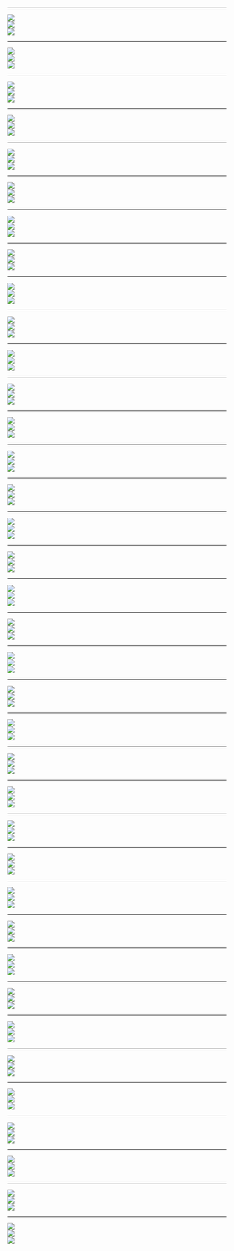 <hr><img src="slices-1300/05 matrices/01/01/pg_0117-000_0002.jpg"><br><img src="slices-1300/05 matrices/01/pg_0117-000_0001.jpg"><br><img src="slices-1300/05 matrices/pg_0117-000_0000.jpg">
<hr><img src="slices-1300/05 matrices/01/01/pg_0118-000_0000.jpg"><br><img src="slices-1300/05 matrices/01/pg_0117-000_0001.jpg"><br><img src="slices-1300/05 matrices/pg_0117-000_0000.jpg">
<hr><img src="slices-1300/05 matrices/01/01/pg_0118-000_0001.jpg"><br><img src="slices-1300/05 matrices/01/pg_0117-000_0001.jpg"><br><img src="slices-1300/05 matrices/pg_0117-000_0000.jpg">
<hr><img src="slices-1300/05 matrices/01/01/pg_0118-000_0002.jpg"><br><img src="slices-1300/05 matrices/01/pg_0117-000_0001.jpg"><br><img src="slices-1300/05 matrices/pg_0117-000_0000.jpg">
<hr><img src="slices-1300/05 matrices/01/01/pg_0118-000_0003.jpg"><br><img src="slices-1300/05 matrices/01/pg_0117-000_0001.jpg"><br><img src="slices-1300/05 matrices/pg_0117-000_0000.jpg">
<hr><img src="slices-1300/05 matrices/01/01/pg_0119-000_0000.jpg"><br><img src="slices-1300/05 matrices/01/pg_0117-000_0001.jpg"><br><img src="slices-1300/05 matrices/pg_0117-000_0000.jpg">
<hr><img src="slices-1300/05 matrices/01/01/pg_0119-000_0001.jpg"><br><img src="slices-1300/05 matrices/01/pg_0117-000_0001.jpg"><br><img src="slices-1300/05 matrices/pg_0117-000_0000.jpg">
<hr><img src="slices-1300/05 matrices/02/01/pg_0119-000_0004.jpg"><br><img src="slices-1300/05 matrices/02/pg_0119-000_0003.jpg"><br><img src="slices-1300/05 matrices/pg_0117-000_0000.jpg">
<hr><img src="slices-1300/05 matrices/02/01/pg_0119-000_0005.jpg"><br><img src="slices-1300/05 matrices/02/pg_0119-000_0003.jpg"><br><img src="slices-1300/05 matrices/pg_0117-000_0000.jpg">
<hr><img src="slices-1300/05 matrices/02/01/pg_0119-000_0006.jpg"><br><img src="slices-1300/05 matrices/02/pg_0119-000_0003.jpg"><br><img src="slices-1300/05 matrices/pg_0117-000_0000.jpg">
<hr><img src="slices-1300/05 matrices/02/01/pg_0120-000_0000.jpg"><br><img src="slices-1300/05 matrices/02/pg_0119-000_0003.jpg"><br><img src="slices-1300/05 matrices/pg_0117-000_0000.jpg">
<hr><img src="slices-1300/05 matrices/02/01/pg_0120-000_0001.jpg"><br><img src="slices-1300/05 matrices/02/pg_0119-000_0003.jpg"><br><img src="slices-1300/05 matrices/pg_0117-000_0000.jpg">
<hr><img src="slices-1300/05 matrices/03/01/pg_0120-000_0004.jpg"><br><img src="slices-1300/05 matrices/03/pg_0120-000_0003.jpg"><br><img src="slices-1300/05 matrices/pg_0117-000_0000.jpg">
<hr><img src="slices-1300/05 matrices/03/01/pg_0120-000_0005.jpg"><br><img src="slices-1300/05 matrices/03/pg_0120-000_0003.jpg"><br><img src="slices-1300/05 matrices/pg_0117-000_0000.jpg">
<hr><img src="slices-1300/05 matrices/03/01/pg_0120-000_0006.jpg"><br><img src="slices-1300/05 matrices/03/pg_0120-000_0003.jpg"><br><img src="slices-1300/05 matrices/pg_0117-000_0000.jpg">
<hr><img src="slices-1300/05 matrices/03/01/pg_0120-000_0007.jpg"><br><img src="slices-1300/05 matrices/03/pg_0120-000_0003.jpg"><br><img src="slices-1300/05 matrices/pg_0117-000_0000.jpg">
<hr><img src="slices-1300/05 matrices/03/01/pg_0121-000_0000.jpg"><br><img src="slices-1300/05 matrices/03/pg_0120-000_0003.jpg"><br><img src="slices-1300/05 matrices/pg_0117-000_0000.jpg">
<hr><img src="slices-1300/05 matrices/03/01/pg_0121-000_0001.jpg"><br><img src="slices-1300/05 matrices/03/pg_0120-000_0003.jpg"><br><img src="slices-1300/05 matrices/pg_0117-000_0000.jpg">
<hr><img src="slices-1300/05 matrices/03/01/pg_0121-000_0002.jpg"><br><img src="slices-1300/05 matrices/03/pg_0120-000_0003.jpg"><br><img src="slices-1300/05 matrices/pg_0117-000_0000.jpg">
<hr><img src="slices-1300/05 matrices/04/01/pg_0121-000_0005.jpg"><br><img src="slices-1300/05 matrices/04/pg_0121-000_0004.jpg"><br><img src="slices-1300/05 matrices/pg_0117-000_0000.jpg">
<hr><img src="slices-1300/05 matrices/04/01/pg_0121-000_0006.jpg"><br><img src="slices-1300/05 matrices/04/pg_0121-000_0004.jpg"><br><img src="slices-1300/05 matrices/pg_0117-000_0000.jpg">
<hr><img src="slices-1300/05 matrices/04/01/pg_0122-000_0001.jpg"><br><img src="slices-1300/05 matrices/04/pg_0121-000_0004.jpg"><br><img src="slices-1300/05 matrices/pg_0117-000_0000.jpg">
<hr><img src="slices-1300/05 matrices/04/01/pg_0122-000_0002.jpg"><br><img src="slices-1300/05 matrices/04/pg_0121-000_0004.jpg"><br><img src="slices-1300/05 matrices/pg_0117-000_0000.jpg">
<hr><img src="slices-1300/05 matrices/04/01/pg_0123-000_0001.jpg"><br><img src="slices-1300/05 matrices/04/pg_0121-000_0004.jpg"><br><img src="slices-1300/05 matrices/pg_0117-000_0000.jpg">
<hr><img src="slices-1300/05 matrices/04/01/pg_0123-000_0002.jpg"><br><img src="slices-1300/05 matrices/04/pg_0121-000_0004.jpg"><br><img src="slices-1300/05 matrices/pg_0117-000_0000.jpg">
<hr><img src="slices-1300/05 matrices/04/01/pg_0123-000_0003.jpg"><br><img src="slices-1300/05 matrices/04/pg_0121-000_0004.jpg"><br><img src="slices-1300/05 matrices/pg_0117-000_0000.jpg">
<hr><img src="slices-1300/05 matrices/04/01/pg_0124-000_0000.jpg"><br><img src="slices-1300/05 matrices/04/pg_0121-000_0004.jpg"><br><img src="slices-1300/05 matrices/pg_0117-000_0000.jpg">
<hr><img src="slices-1300/05 matrices/04/01/pg_0124-000_0001.jpg"><br><img src="slices-1300/05 matrices/04/pg_0121-000_0004.jpg"><br><img src="slices-1300/05 matrices/pg_0117-000_0000.jpg">
<hr><img src="slices-1300/05 matrices/04/01/pg_0124-000_0002.jpg"><br><img src="slices-1300/05 matrices/04/pg_0121-000_0004.jpg"><br><img src="slices-1300/05 matrices/pg_0117-000_0000.jpg">
<hr><img src="slices-1300/05 matrices/04/01/pg_0124-000_0003.jpg"><br><img src="slices-1300/05 matrices/04/pg_0121-000_0004.jpg"><br><img src="slices-1300/05 matrices/pg_0117-000_0000.jpg">
<hr><img src="slices-1300/05 matrices/04/01/pg_0124-000_0004.jpg"><br><img src="slices-1300/05 matrices/04/pg_0121-000_0004.jpg"><br><img src="slices-1300/05 matrices/pg_0117-000_0000.jpg">
<hr><img src="slices-1300/05 matrices/05/01/pg_0125-000_0002.jpg"><br><img src="slices-1300/05 matrices/05/pg_0124-000_0006.jpg"><br><img src="slices-1300/05 matrices/pg_0117-000_0000.jpg">
<hr><img src="slices-1300/05 matrices/05/01/pg_0125-000_0003.jpg"><br><img src="slices-1300/05 matrices/05/pg_0124-000_0006.jpg"><br><img src="slices-1300/05 matrices/pg_0117-000_0000.jpg">
<hr><img src="slices-1300/05 matrices/05/01/pg_0125-000_0004.jpg"><br><img src="slices-1300/05 matrices/05/pg_0124-000_0006.jpg"><br><img src="slices-1300/05 matrices/pg_0117-000_0000.jpg">
<hr><img src="slices-1300/05 matrices/05/01/pg_0126-000_0001.jpg"><br><img src="slices-1300/05 matrices/05/pg_0124-000_0006.jpg"><br><img src="slices-1300/05 matrices/pg_0117-000_0000.jpg">
<hr><img src="slices-1300/05 matrices/05/01/pg_0126-000_0002.jpg"><br><img src="slices-1300/05 matrices/05/pg_0124-000_0006.jpg"><br><img src="slices-1300/05 matrices/pg_0117-000_0000.jpg">
<hr><img src="slices-1300/05 matrices/05/01/pg_0127-000_0001.jpg"><br><img src="slices-1300/05 matrices/05/pg_0124-000_0006.jpg"><br><img src="slices-1300/05 matrices/pg_0117-000_0000.jpg">
